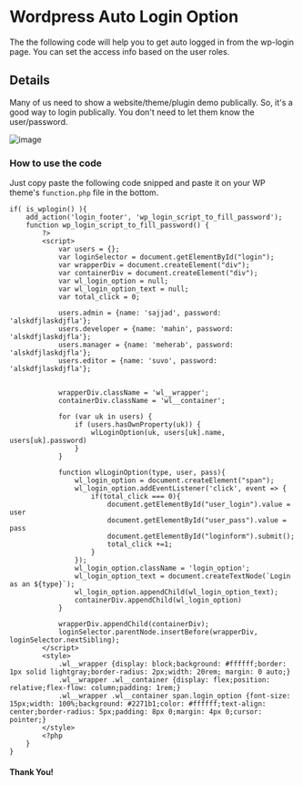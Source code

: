 # Wordpress Auto Login Option
The the following code will help you to get auto logged in from the wp-login page. You can set the access info based on the user roles.

## Details
Many of us need to show a website/theme/plugin demo publically. So, it's a good way to login publically. You don't need to let them know the user/password.


![image](https://res.cloudinary.com/robinbd/image/upload/v1645450527/CDN/w3bd/wp_login.gif)



### How to use the code 
Just copy paste the following code snipped and paste it on your WP theme's `function.php` file in the bottom.

```
if( is_wplogin() ){
	add_action('login_footer', 'wp_login_script_to_fill_password');
	function wp_login_script_to_fill_password() {
		?>
		<script>
            var users = {};
            var loginSelector = document.getElementById("login");
            var wrapperDiv = document.createElement("div");
            var containerDiv = document.createElement("div");
            var wl_login_option = null;
            var wl_login_option_text = null;
            var total_click = 0;

            users.admin = {name: 'sajjad', password: 'alskdfjlaskdjfla'};
            users.developer = {name: 'mahin', password: 'alskdfjlaskdjfla'};
            users.manager = {name: 'meherab', password: 'alskdfjlaskdjfla'};
            users.editor = {name: 'suvo', password: 'alskdfjlaskdjfla'};


            wrapperDiv.className = 'wl__wrapper';
            containerDiv.className = 'wl__container';

            for (var uk in users) {
                if (users.hasOwnProperty(uk)) {
                    wlLoginOption(uk, users[uk].name, users[uk].password)
                }
            }

            function wlLoginOption(type, user, pass){
                wl_login_option = document.createElement("span");
                wl_login_option.addEventListener('click', event => {
                    if(total_click === 0){
                        document.getElementById("user_login").value = user
                        document.getElementById("user_pass").value = pass
                        document.getElementById("loginform").submit();
                        total_click +=1;
                    }
                });
                wl_login_option.className = 'login_option';
                wl_login_option_text = document.createTextNode(`Login as an ${type}`);
                wl_login_option.appendChild(wl_login_option_text);
                containerDiv.appendChild(wl_login_option)
            }

            wrapperDiv.appendChild(containerDiv);
            loginSelector.parentNode.insertBefore(wrapperDiv, loginSelector.nextSibling);
		</script>
        <style>
            .wl__wrapper {display: block;background: #ffffff;border: 1px solid lightgray;border-radius: 2px;width: 20rem; margin: 0 auto;}
            .wl__wrapper .wl__container {display: flex;position: relative;flex-flow: column;padding: 1rem;}
            .wl__wrapper .wl__container span.login_option {font-size: 15px;width: 100%;background: #2271b1;color: #ffffff;text-align: center;border-radius: 5px;padding: 8px 0;margin: 4px 0;cursor: pointer;}
        </style>
		<?php
	}
}
```

#### Thank You!
